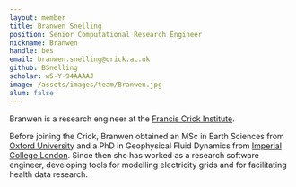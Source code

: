 ```yaml
---
layout: member
title: Branwen Snelling
position: Senior Computational Research Engineer
nickname: Branwen
handle: bes
email: branwen.snelling@crick.ac.uk
github: BSnelling
scholar: w5-Y-94AAAAJ
image: /assets/images/team/Branwen.jpg
alum: false
---
```


Branwen is a research engineer at the [Francis Crick Institute].

Before joining the Crick, Branwen obtained an MSc in Earth Sciences from [Oxford University] and a PhD in Geophysical Fluid Dynamics from [Imperial College London].  Since then she has worked as a research software engineer, developing tools for modelling electricity grids and for facilitating health data research.

[Francis Crick Institute]: https://www.crick.ac.uk
[Imperial College London]: https://www.imperial.ac.uk
[Oxford University]: https://www.ox.ac.uk/
